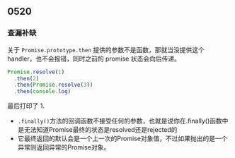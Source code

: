 ## 0520    

### 查漏补缺

关于 `Promise.prototype.then` 提供的参数不是函数，那就当没提供这个 handler，也不会报错，同时之前的 promise 状态会向后传递。    

```ts
Promise.resolve(1)
  .then(2)
  .then(Promise.resolve(3))
  .then(console.log)
```   

最后打印了 1.    

- `.finally()`方法的回调函数不接受任何的参数，也就是说你在.finally()函数中是无法知道Promise最终的状态是resolved还是rejected的   
- 它最终返回的默认会是一个上一次的Promise对象值，不过如果抛出的是一个异常则返回异常的Promise对象。   


